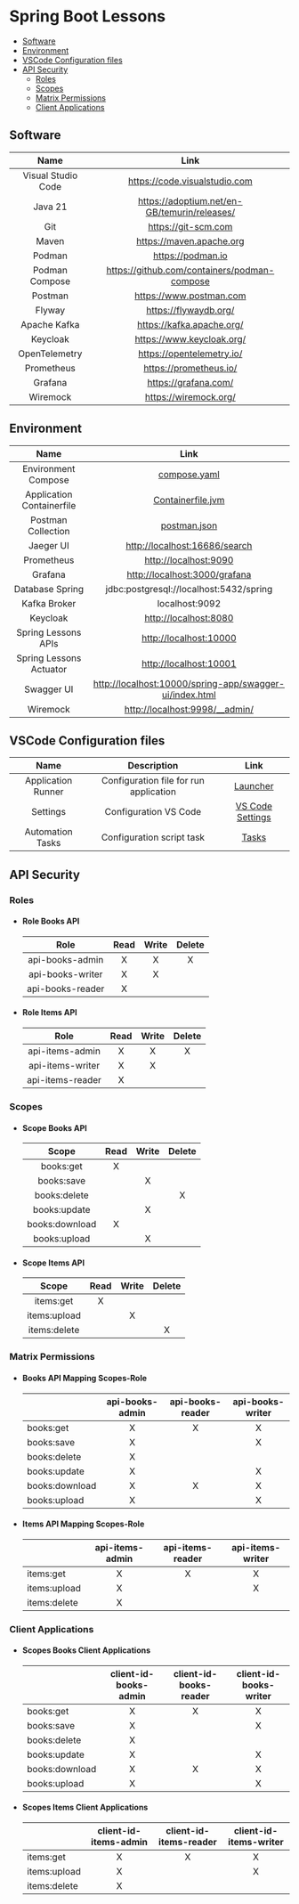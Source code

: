 # Spring Boot Lessons

- [Software](#software)
- [Environment](#environment)
- [VSCode Configuration files](#vscode-configuration-files)
- [API Security](#api-security)
  - [Roles](#roles)
  - [Scopes](#scopes)
  - [Matrix Permissions](#matrix-permissions)
  - [Client Applications](#client-applications)

## Software

| **Name** | **Link** |
| :-: | :-: |
| Visual Studio Code | <https://code.visualstudio.com> |
| Java 21 | <https://adoptium.net/en-GB/temurin/releases/> |
| Git  | <https://git-scm.com> |
| Maven | <https://maven.apache.org> |
| Podman | <https://podman.io> |
| Podman Compose | <https://github.com/containers/podman-compose> |
| Postman | <https://www.postman.com> |
| Flyway | <https://flywaydb.org/> |
| Apache Kafka| <https://kafka.apache.org/> |
| Keycloak  | <https://www.keycloak.org/> |
| OpenTelemetry | <https://opentelemetry.io/> |
| Prometheus | <https://prometheus.io/> |
| Grafana | <https://grafana.com/> |
| Wiremock | <https://wiremock.org/> |

## Environment

| **Name** | **Link** |
| :-: | :-: |
| Environment Compose | [compose.yaml](./collections/compose.yaml) |
| Application Containerfile | [Containerfile.jvm](Containerfile.jvm) |
| Postman Collection | [postman.json](./collections/postman.json) |
| Jaeger UI | <http://localhost:16686/search> |
| Prometheus | <http://localhost:9090> |
| Grafana | <http://localhost:3000/grafana> |
| Database Spring | jdbc:postgresql://localhost:5432/spring |
| Kafka Broker | localhost:9092 |
| Keycloak | <http://localhost:8080> |
| Spring Lessons APIs | <http://localhost:10000> |
| Spring Lessons Actuator | <http://localhost:10001> |
| Swagger UI | <http://localhost:10000/spring-app/swagger-ui/index.html> |
| Wiremock | <http://localhost:9998/__admin/> |

## VSCode Configuration files

| **Name** | **Description** | **Link** |
| :-: | :-: | :-: |
| Application Runner | Configuration file for run application | [Launcher](.vscode/launch.json) |
| Settings | Configuration VS Code | [VS Code Settings](.vscode/settings.json) |
| Automation Tasks | Configuration script task | [Tasks](.vscode/tasks.json) |

## API Security

### Roles

- #### Role Books API

    | **Role** | **Read** | **Write** | **Delete** |
    | :-: | :-: | :-: | :-: |
    | api-books-admin | X | X | X |
    | api-books-writer | X | X | |
    | api-books-reader | X | | |

- #### Role Items API

    | **Role** | **Read** | **Write** | **Delete** |
    | :-: | :-: | :-: | :-: |
    | api-items-admin | X | X | X |
    | api-items-writer | X | X | |
    | api-items-reader | X | | |

### Scopes

- #### Scope Books API

    | **Scope** | **Read** | **Write** | **Delete** |
    | :-: | :-: | :-: | :-: |
    | books:get | X | | |
    | books:save | | X | |
    | books:delete | | | X |
    | books:update | | X | |
    | books:download | X | | |
    | books:upload | | X | |

- #### Scope Items API

    | **Scope** | **Read** | **Write** | **Delete** |
    | :-: | :-: | :-: | :-: |
    | items:get | X | | |
    | items:upload | | X | |
    | items:delete | | | X |

### Matrix Permissions

- #### Books API Mapping Scopes-Role

    | | **api-books-admin** | **api-books-reader** | **api-books-writer** |
    | :- | :-: | :-: | :-: |
    | books:get | X | X | X |
    | books:save | X | | X |
    | books:delete | X | | |
    | books:update | X | | X |
    | books:download | X | X | X |
    | books:upload | X | | X |

- #### Items API Mapping Scopes-Role

    | | **api-items-admin** | **api-items-reader** | **api-items-writer** |
    | :- | :-: | :-: | :-: |
    | items:get | X | X | X |
    | items:upload | X | | X |
    | items:delete | X | | |

### Client Applications

- #### Scopes Books Client Applications

    | | **client-id-books-admin** | **client-id-books-reader** | **client-id-books-writer** |
    | :- | :-: | :-: | :-: |
    | books:get | X | X | X |
    | books:save | X | | X |
    | books:delete | X | | |
    | books:update | X | | X |
    | books:download | X | X | X |
    | books:upload | X | | X |

- #### Scopes Items Client Applications

    | | **client-id-items-admin** | **client-id-items-reader** | **client-id-items-writer** |
    | :- | :-: | :-: | :-: |
    | items:get | X | X | X |
    | items:upload | X | | X |
    | items:delete | X | | |
